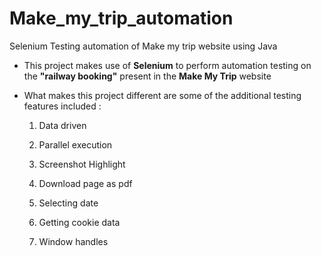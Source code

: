 # Make_my_trip_automation

Selenium Testing automation of Make my trip website using Java

- This project makes use of **Selenium** to perform automation testing on the **"railway booking"** present in the **Make My Trip** website
- What makes this project different are some of the additional testing features included :
  
   1. Data driven
  
   2. Parallel execution
  
   3. Screenshot Highlight
  
   4. Download page as pdf
  
   5. Selecting date
  
   6. Getting cookie data
  
   7. Window handles
